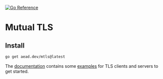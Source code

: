 [![Go Reference](https://pkg.go.dev/badge/aead.dev/mtls.svg)](https://pkg.go.dev/aead.dev/mtls)

# Mutual TLS

## Install

```sh
go get aead.dev/mtls@latest
```

The [documentation](https://pkg.go.dev/aead.dev/mtls) contains some [examples](https://pkg.go.dev/aead.dev/mtls#pkg-examples)
for TLS clients and servers to get started.
